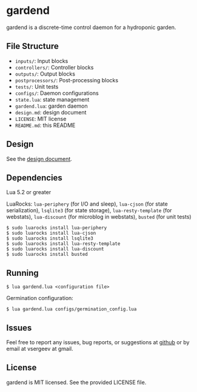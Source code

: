# gardend

gardend is a discrete-time control daemon for a hydroponic garden.

## File Structure

* `inputs/`: Input blocks
* `controllers/`: Controller blocks
* `outputs/`: Output blocks
* `postprocessors/`: Post-processing blocks
* `tests/`: Unit tests
* `configs/`: Daemon configurations
* `state.lua`: state management
* `gardend.lua`: garden daemon
* `design.md`: design document
* `LICENSE`: MIT license
* `README.md`: this README

## Design

See the [design document](design.md).

## Dependencies

Lua 5.2 or greater

LuaRocks: `lua-periphery` (for I/O and sleep), `lua-cjson` (for state serialization), `lsqlite3` (for state storage), `lua-resty-template` (for webstats), `lua-discount` (for microblog in webstats), `busted` (for unit tests)

```
$ sudo luarocks install lua-periphery
$ sudo luarocks install lua-cjson
$ sudo luarocks install lsqlite3
$ sudo luarocks install lua-resty-template
$ sudo luarocks install lua-discount
$ sudo luarocks install busted
```

## Running

```
$ lua gardend.lua <configuration file>
```

Germination configuration:

```
$ lua gardend.lua configs/germination_config.lua
```

## Issues

Feel free to report any issues, bug reports, or suggestions at [github](https://github.com/vsergeev/gardend/issues) or by email at vsergeev at gmail.

## License

gardend is MIT licensed. See the provided LICENSE file.

